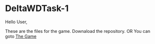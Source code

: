 # DeltaWDTask-1

Hello User, 

These are the files for the game.
Downaload the repository.
OR
You can goto [The Game](https://marmikupadhyay.github.io/deltaTask1)
